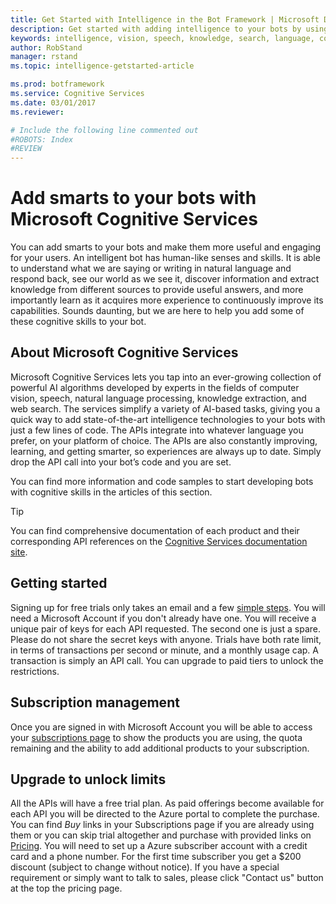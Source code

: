```yaml
---
title: Get Started with Intelligence in the Bot Framework | Microsoft Docs
description: Get started with adding intelligence to your bots by using Microsoft Cognitive Services.
keywords: intelligence, vision, speech, knowledge, search, language, cognitive
author: RobStand
manager: rstand
ms.topic: intelligence-getstarted-article

ms.prod: botframework
ms.service: Cognitive Services
ms.date: 03/01/2017
ms.reviewer:

# Include the following line commented out
#ROBOTS: Index
#REVIEW
---
```



# Add smarts to your bots with Microsoft Cognitive Services

You can add smarts to your bots and make them more useful and engaging for your users. An intelligent bot has human-like senses and skills. It is able to understand what we are saying or writing in natural language and respond back, see our world as we see it, discover information and extract knowledge from different sources to provide useful answers, and more importantly learn as it acquires more experience to continuously improve its capabilities. Sounds daunting, but we are here to help you add some of these cognitive skills to your bot.

## About Microsoft Cognitive Services
Microsoft Cognitive Services lets you tap into an ever-growing collection of powerful AI algorithms developed by experts in the fields of computer vision, speech, natural language processing, knowledge extraction, and web search. The services simplify a variety of AI-based tasks, giving you a quick way to add state-of-the-art intelligence technologies to your bots with just a few lines of code. The APIs integrate into whatever language you prefer, on your platform of choice. The APIs are also constantly improving, learning, and getting smarter, so experiences are always up to date. Simply drop the API call into your bot’s code and you are set.

You can find more information and code samples to start developing bots with cognitive skills in the articles of this section.

> [!TIP]
> You can find comprehensive documentation of each product and their corresponding API references on the [Cognitive Services documentation site](https://www.microsoft.com/cognitive-services/en-us/documentation).

## Getting started
Signing up for free trials only takes an email and a few [simple steps](https://www.microsoft.com/cognitive-services/en-us/sign-up). You will need a Microsoft Account if you don't already have one. You will receive a unique pair of keys for each API requested. The second one is just a spare. Please do not share the secret keys with anyone. Trials have both rate limit, in terms of transactions per second or minute, and a monthly usage cap. A transaction is simply an API call. You can upgrade to paid tiers to unlock the restrictions.

## Subscription management
Once you are signed in with Microsoft Account you will be able to access your [subscriptions page](https://www.microsoft.com/cognitive-services/en-us/subscriptions) to show the products you are using, the quota remaining and the ability to add additional products to your subscription.

## Upgrade to unlock limits
All the APIs will have a free trial plan. As paid offerings become available for each API you will be directed to the Azure portal to complete the purchase. You can find *Buy* links in your Subscriptions page if you are already using them or you can skip trial altogether and purchase with provided links on [Pricing](https://www.microsoft.com/cognitive-services/en-us/pricing). You will need to set up a Azure subscriber account with a credit card and a phone number. For the first time subscriber you get a $200 discount (subject to change without notice). If you have a special requirement or simply want to talk to sales, please click "Contact us" button at the top the pricing page.
